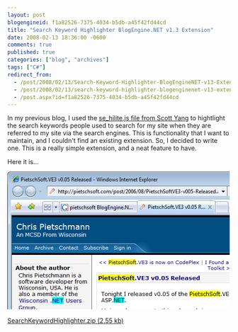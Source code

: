 ```yaml
---
layout: post
blogengineid: f1a82526-7375-4034-b5db-a45f42fd44cd
title: "Search Keyword Highlighter BlogEngine.NET v1.3 Extension"
date: 2008-02-13 18:36:00 -0600
comments: true
published: true
categories: ["blog", "archives"]
tags: ["C#"]
redirect_from: 
  - /post/2008/02/13/Search-Keyword-Highlighter-BlogEngineNET-v13-Extensions
  - /post/2008/02/13/search-keyword-highlighter-blogenginenet-v13-extensions
  - /post.aspx?id=f1a82526-7375-4034-b5db-a45f42fd44cd
---
```

<!-- more -->

In my previous blog, I used the <a href="http://scott.yang.id.au/code/se-hilite/">se_hilite.js file from Scott Yang</a> to hightlight the search keywords people used to search for my site when they are referred to my site via the search engines. This is functionality that I want to maintain, and I couldn't find an existing extension. So, I decided to write one. This is a really simple extension, and a neat feature to have.

Here it is...

<img src="/images/posts/SearchKeywordHighlighter.png" alt="" width="502" height="311" />

<a rel="enclosure" href="/file.axd?file=SearchKeywordHighlighter.zip">SearchKeywordHighlighter.zip (2.55 kb)</a>
